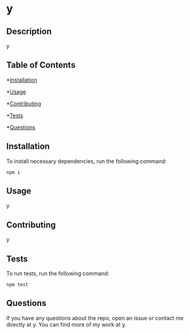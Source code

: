 
  # y
  
  
  ## Description
  
  y
  
  ## Table of Contents
  
  *[Installation](#installation)
  
  *[Usage](#usage)
  
  
  
  *[Contributing](#contributing)
  
  *[Tests](#tests)
  
  *[Questions](#questions)
  
  ## Installation
  
  To install necessary dependencies, run the following command:
  
  ```
  npm i
  ```
  
  ## Usage
  
  y
  
  
  
  ## Contributing
  
  y 
  
  ## Tests
  
  To run tests, run the following command:
  
  ```
  npm test
  ```
  
  ## Questions
  
  If you have any questions about the repo, open an issue or contact me directly at y.
  You can find more of my work at [y](https://github.com/y/).
  